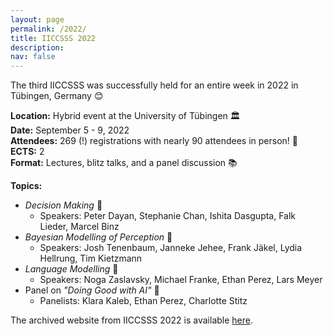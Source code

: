 ```yaml
---
layout: page
permalink: /2022/
title: IICCSSS 2022
description:
nav: false
---
```


The third IICCSSS was successfully held for an entire week in 2022 in Tübingen, Germany 😊

**Location:** Hybrid event at the University of Tübingen 🏛️  
**Date:** September 5 - 9, 2022  
**Attendees:** 269 (!) registrations with nearly 90 attendees in person! 🎉  
**ECTS:** 2  
**Format:** Lectures, blitz talks, and a panel discussion 📚

**Topics:**

- _Decision Making_ 🤔
  - Speakers: Peter Dayan, Stephanie Chan, Ishita Dasgupta, Falk Lieder, Marcel Binz
- _Bayesian Modelling of Perception_ 🔮
  - Speakers: Josh Tenenbaum, Janneke Jehee, Frank Jäkel, Lydia Hellrung, Tim Kietzmann
- _Language Modelling_ 📝
  - Speakers: Noga Zaslavsky, Michael Franke, Ethan Perez, Lars Meyer
- Panel on _"Doing Good with AI"_ 🌟
  - Panelists: Klara Kaleb, Ethan Perez, Charlotte Stitz

The archived website from IICCSSS 2022 is available [here](https://kirchner-jan.github.io/IICCSSS/).
